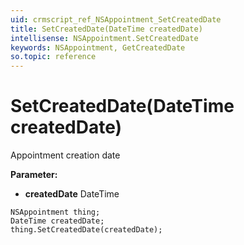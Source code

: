 ```yaml
---
uid: crmscript_ref_NSAppointment_SetCreatedDate
title: SetCreatedDate(DateTime createdDate)
intellisense: NSAppointment.SetCreatedDate
keywords: NSAppointment, GetCreatedDate
so.topic: reference
---
```


# SetCreatedDate(DateTime createdDate)

Appointment creation date

**Parameter:** 
 - **createdDate** DateTime

```crmscript
NSAppointment thing;
DateTime createdDate;
thing.SetCreatedDate(createdDate);
```

